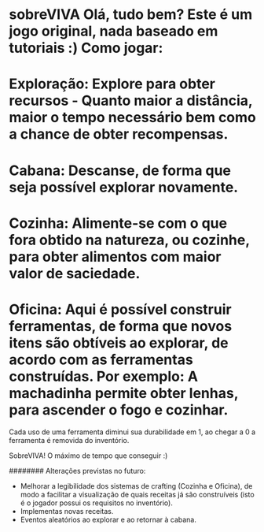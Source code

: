 # sobreVIVA Olá, tudo bem? Este é um jogo original, nada baseado em tutoriais :) Como jogar:

# Exploração: Explore para obter recursos - Quanto maior a distância, maior o tempo necessário bem como a chance de obter recompensas.

# Cabana: Descanse, de forma que seja possível explorar novamente.

# Cozinha: Alimente-se com o que fora obtido na natureza, ou cozinhe, para obter alimentos com maior valor de saciedade.

# Oficina: Aqui é possível construir ferramentas, de forma que novos itens são obtíveis ao explorar, de acordo com as ferramentas construídas. Por exemplo: A machadinha permite obter lenhas, para ascender o fogo e cozinhar.

Cada uso de uma ferramenta diminui sua durabilidade em 1, ao chegar a 0 a ferramenta é removida do inventório.

SobreVIVA! O máximo de tempo que conseguir :)


######## Alterações previstas no futuro:
 - Melhorar a legibilidade dos sistemas de crafting (Cozinha e Oficina), de modo a facilitar a visualização de quais receitas já são construíveis 
(isto é o jogador possui os requisitos no inventório).
 - Implementas novas receitas.
 - Eventos aleatórios ao explorar e ao retornar à cabana.

